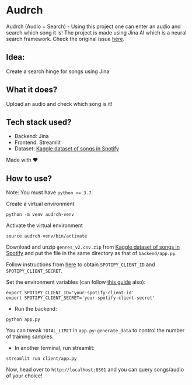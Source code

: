# Audrch
Audrch (Audio + Search) - Using this project one can enter an audio and search which song it is! The project is made using Jina AI which is a neural search framework.
Check the original issue [here](https://github.com/jina-ai/jina/issues/3650).

## Idea:
Create a search hinge for songs using Jina

## What it does?
Upload an audio and check which song is it!

## Tech stack used?
- Backend: Jina
- Frontend: Streamlit
- Dataset: [Kaggle dataset of songs in Spotify](https://www.kaggle.com/mrmorj/dataset-of-songs-in-spotify)

Made with ❤️

## How to use?

Note: You must have `python >= 3.7`.

Create a virtual environment

```
python -m venv audrch-venv
```

Activate the virtual environment

```
source audrch-venv/bin/activate
```


Download and unzip `genres_v2.csv.zip` from [Kaggle dataset of songs in Spotify](https://www.kaggle.com/mrmorj/dataset-of-songs-in-spotify) and put the file in the same directory as that of `backend/app.py`.


Follow instructions from [here](https://developer.spotify.com/documentation/general/guides/authorization/app-settings) to obtain `SPOTIPY_CLIENT_ID` and `SPOTIPY_CLIENT_SECRET`.<br>

Set the environment variables (can follow [this guide](https://spotipy.readthedocs.io/en/2.19.0/#client-credentials-flow) also):
```
export SPOTIPY_CLIENT_ID='your-spotify-client-id'
export SPOTIPY_CLIENT_SECRET='your-spotify-client-secret'
```


- Run the backend:

```
python app.py
```

You can tweak `TOTAL_LIMIT` in `app.py:generate_data` to control the number of training samples.

- In another terminal, run streamlit:

```
streamlit run client/app.py
```

Now, head over to `http://localhost:8501` and you can query songs/audio of your choice!
